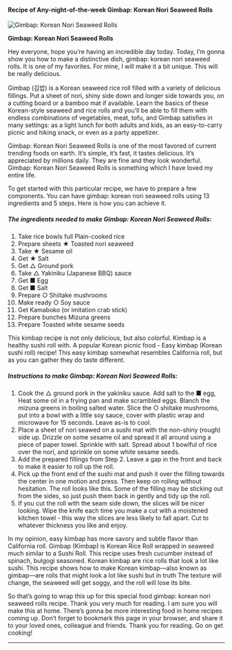             

#### Recipe of Any-night-of-the-week Gimbap: Korean Nori Seaweed Rolls

![Gimbap: Korean Nori Seaweed Rolls](https://img-global.cpcdn.com/recipes/6482783938543616/751x532cq70/gimbap-korean-nori-seaweed-rolls-recipe-main-photo.jpg)

**Gimbap: Korean Nori Seaweed Rolls**

Hey everyone, hope you’re having an incredible day today. Today, I’m gonna show you how to make a distinctive dish, gimbap: korean nori seaweed rolls. It is one of my favorites. For mine, I will make it a bit unique. This will be really delicious.

Gimbap (김밥) is a Korean seaweed rice roll filled with a variety of delicious fillings. Put a sheet of nori, shiny side down and longer side towards you, on a cutting board or a bamboo mat if available. Learn the basics of these Korean-style seaweed and rice rolls and you'll be able to fill them with endless combinations of vegetables, meat, tofu, and Gimbap satisfies in many settings: as a light lunch for both adults and kids, as an easy-to-carry picnic and hiking snack, or even as a party appetizer.

Gimbap: Korean Nori Seaweed Rolls is one of the most favored of current trending foods on earth. It’s simple, it’s fast, it tastes delicious. It’s appreciated by millions daily. They are fine and they look wonderful. Gimbap: Korean Nori Seaweed Rolls is something which I have loved my entire life.

To get started with this particular recipe, we have to prepare a few components. You can have gimbap: korean nori seaweed rolls using 13 ingredients and 5 steps. Here is how you can achieve it.

##### The ingredients needed to make Gimbap: Korean Nori Seaweed Rolls:

1.  Take rice bowls full Plain-cooked rice
2.  Prepare sheets ★ Toasted nori seaweed
3.  Take ★ Sesame oil
4.  Get ★ Salt
5.  Get △ Ground pork
6.  Take △ Yakiniku (Japanese BBQ) sauce
7.  Get ■ Egg
8.  Get ■ Salt
9.  Prepare ○ Shiitake mushrooms
10.  Make ready ○ Soy sauce
11.  Get Kamaboko (or imitation crab stick)
12.  Prepare bunches Mizuna greens
13.  Prepare Toasted white sesame seeds

This kimbap recipe is not only delicious, but also colorful. Kimbap is a healthy sushi roll with. A popular Korean picnic food - Easy kimbap (Korean sushi roll) recipe! This easy kimbap somewhat resembles California roll, but as you can gather they do taste different.

##### Instructions to make Gimbap: Korean Nori Seaweed Rolls:

1.  Cook the △ ground pork in the yakiniku sauce. Add salt to the ■ egg, Heat some oil in a frying pan and make scrambled eggs. Blanch the mizuna greens in boiling salted water. Slice the ○ shiitake mushrooms, put into a bowl with a little soy sauce, cover with plastic wrap and microwave for 15 seconds. Leave as-is to cool.
2.  Place a sheet of nori seawed on a sushi mat with the non-shiny (rough) side up. Drizzle on some sesame oil and spread it all around using a piece of paper towel. Sprinkle with salt. Spread about 1 bowlful of rice over the nori, and sprinkle on some white sesame seeds.
3.  Add the prepared fillings from Step 2. Leave a gap in the front and back to make it easier to roll up the roll.
4.  Pick up the front end of the sushi mat and push it over the filling towards the center in one motion and press. Then keep on rolling without hesitation. The roll looks like this. Some of the filling may be sticking out from the sides, so just push them back in gently and tidy up the roll.
5.  If you cut the roll with the seam side down, the slices will be nicer looking. Wipe the knife each time you make a cut with a moistened kitchen towel - this way the slices are less likely to fall apart. Cut to whatever thickness you like and enjoy.

In my opinion, easy kimbap has more savory and subtle flavor than California roll. Gimbap (Kimbap) is Korean Rice Roll wrapped in seaweed much similar to a Sushi Roll. This recipe uses fresh cucumber instead of spinach, bulgogi seasoned. Korean kimbap are rice rolls that look a lot like sushi. This recipe shows how to make Korean kimbap—also known as gimbap—are rolls that might look a lot like sushi but in truth The texture will change, the seaweed will get soggy, and the roll will lose its bite.

So that’s going to wrap this up for this special food gimbap: korean nori seaweed rolls recipe. Thank you very much for reading. I am sure you will make this at home. There’s gonna be more interesting food in home recipes coming up. Don’t forget to bookmark this page in your browser, and share it to your loved ones, colleague and friends. Thank you for reading. Go on get cooking!

* * *